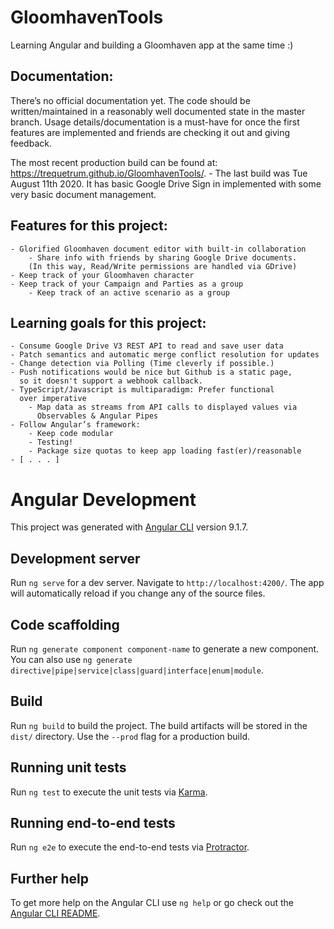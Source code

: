 # GloomhavenTools

Learning Angular and building a Gloomhaven app at the same time :)

## Documentation:

There’s no official documentation yet. The code should be written/maintained in a 
reasonably well documented state in the master branch. Usage details/documentation 
is a must-have for once the first features are implemented and friends are 
checking it out and giving feedback.

The most recent production build can be found at: 
https://trequetrum.github.io/GloomhavenTools/. 
    - The last build was Tue August 11th 2020. It has basic Google Drive 
      Sign in implemented with some very basic document management. 

## Features for this project:
    - Glorified Gloomhaven document editor with built-in collaboration
        - Share info with friends by sharing Google Drive documents. 
        (In this way, Read/Write permissions are handled via GDrive)
    - Keep track of your Gloomhaven character
    - Keep track of your Campaign and Parties as a group
	    - Keep track of an active scenario as a group

## Learning goals for this project:
    - Consume Google Drive V3 REST API to read and save user data
    - Patch semantics and automatic merge conflict resolution for updates
    - Change detection via Polling (Time cleverly if possible.) 
    - Push notifications would be nice but Github is a static page, 
      so it doesn't support a webhook callback.
    - TypeScript/Javascript is multiparadigm: Prefer functional 
      over imperative
 	    - Map data as streams from API calls to displayed values via 
          Observables & Angular Pipes 
    - Follow Angular’s framework: 
        - Keep code modular
        - Testing!
        - Package size quotas to keep app loading fast(er)/reasonable
    - [ . . . ]


# Angular Development

This project was generated with [Angular CLI](https://github.com/angular/angular-cli) version 9.1.7.

## Development server

Run `ng serve` for a dev server. Navigate to `http://localhost:4200/`. The app will automatically reload if you change any of the source files.

## Code scaffolding

Run `ng generate component component-name` to generate a new component. You can also use `ng generate directive|pipe|service|class|guard|interface|enum|module`.

## Build

Run `ng build` to build the project. The build artifacts will be stored in the `dist/` directory. Use the `--prod` flag for a production build.

## Running unit tests

Run `ng test` to execute the unit tests via [Karma](https://karma-runner.github.io).

## Running end-to-end tests

Run `ng e2e` to execute the end-to-end tests via [Protractor](http://www.protractortest.org/).

## Further help

To get more help on the Angular CLI use `ng help` or go check out the [Angular CLI README](https://github.com/angular/angular-cli/blob/master/README.md).
